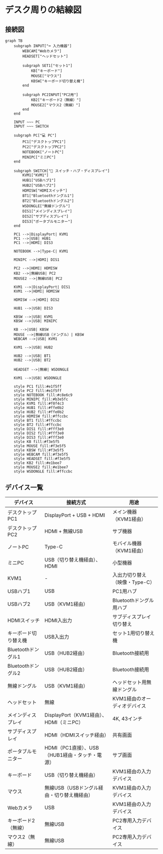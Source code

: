 # デスク周りの結線図

## 接続図

```mermaid
graph TB
    subgraph INPUT["⌨️ 入力機器"]
        WEBCAM["Webカメラ"]
        HEADSET["ヘッドセット"]

        subgraph SET1["セット1"]
            KB["キーボード"]
            MOUSE["マウス"]
            KBSW["キーボード切り替え機"]
        end

        subgraph PC2INPUT["PC2用"]
            KB2["キーボード2（無線）"]
            MOUSE2["マウス2（無線）"]
        end
    end

    INPUT ~~~ PC
    INPUT ~~~ SWITCH

    subgraph PC["💻 PC"]
        PC1["デスクトップPC1"]
        PC2["デスクトップPC2"]
        NOTEBOOK["ノートPC"]
        MINIPC["ミニPC"]
    end

    subgraph SWITCH["🔄 スイッチ・ハブ・ディスプレイ"]
        KVM1["KVM1"]
        HUB1["USBハブ1"]
        HUB2["USBハブ2"]
        HDMISW["HDMIスイッチ"]
        BT1["Bluetoothドングル1"]
        BT2["Bluetoothドングル2"]
        WSDONGLE["無線ドングル"]
        DIS1["メインディスプレイ"]
        DIS2["サブディスプレイ"]
        DIS3["ポータブルモニター"]
    end

    PC1 -->|DisplayPort| KVM1
    PC1 -->|USB| HUB1
    PC1 -->|HDMI| DIS3

    NOTEBOOK -->|Type-C| KVM1

    MINIPC -->|HDMI| DIS1

    PC2 -->|HDMI| HDMISW
    KB2 -->|無線USB| PC2
    MOUSE2 -->|無線USB| PC2

    KVM1 -->|DisplayPort| DIS1
    KVM1 -->|HDMI| HDMISW

    HDMISW -->|HDMI| DIS2

    HUB1 -->|USB| DIS3

    KBSW -->|USB| KVM1
    KBSW -->|USB| MINIPC

    KB -->|USB| KBSW
    MOUSE -->|無線USB（ドングル）| KBSW
    WEBCAM -->|USB| KVM1

    KVM1 -->|USB| HUB2

    HUB2 -->|USB| BT1
    HUB2 -->|USB| BT2

    HEADSET -->|無線| WSDONGLE

    KVM1 -->|USB| WSDONGLE

    style PC1 fill:#e1f5ff
    style PC2 fill:#e1f5ff
    style NOTEBOOK fill:#c8e6c9
    style MINIPC fill:#b3e5fc
    style KVM1 fill:#f0f4c3
    style HUB1 fill:#ffe0b2
    style HUB2 fill:#ffe0b2
    style HDMISW fill:#ffccbc
    style BT1 fill:#ffccbc
    style BT2 fill:#ffccbc
    style DIS1 fill:#fff3e0
    style DIS2 fill:#fff3e0
    style DIS3 fill:#fff3e0
    style KB fill:#f3e5f5
    style MOUSE fill:#f3e5f5
    style KBSW fill:#f3e5f5
    style WEBCAM fill:#f3e5f5
    style HEADSET fill:#f3e5f5
    style KB2 fill:#e1bee7
    style MOUSE2 fill:#e1bee7
    style WSDONGLE fill:#ffccbc
```

## デバイス一覧

| デバイス | 接続方式 | 用途 |
|---------|--------|------|
| デスクトップPC1 | DisplayPort + USB + HDMI | メイン機器（KVM1経由） |
| デスクトップPC2 | HDMI + 無線USB | サブ機器 |
| ノートPC | Type-C | モバイル機器（KVM1経由） |
| ミニPC | USB（切り替え機経由）、HDMI | 小型機器 |
| KVM1 | - | 入出力切り替え（映像・Type-C） |
| USBハブ1 | USB | PC1用ハブ |
| USBハブ2 | USB（KVM1経由） | Bluetoothドングル用ハブ |
| HDMIスイッチ | HDMI入出力 | サブディスプレイ切り替え |
| キーボード切り替え機 | USB入出力 | セット1用切り替え機 |
| Bluetoothドングル1 | USB（HUB2経由） | Bluetooth接続用 |
| Bluetoothドングル2 | USB（HUB2経由） | Bluetooth接続用 |
| 無線ドングル | USB（KVM1経由） | ヘッドセット用無線ドングル |
| ヘッドセット | 無線 | KVM1経由のオーディオデバイス |
| メインディスプレイ | DisplayPort（KVM1経由）、HDMI（ミニPC） | 4K, 43インチ |
| サブディスプレイ | HDMI（HDMIスイッチ経由） | 共有画面 |
| ポータブルモニター | HDMI（PC1直接）、USB（HUB1経由・タッチ・電源） | サブ画面 |
| キーボード | USB（切り替え機経由） | KVM1経由の入力デバイス |
| マウス | 無線USB（USBドングル経由・切り替え機経由） | KVM1経由の入力デバイス |
| Webカメラ | USB | KVM1経由の入力デバイス |
| キーボード2（無線） | 無線USB | PC2専用入力デバイス |
| マウス2（無線） | 無線USB | PC2専用入力デバイス |
